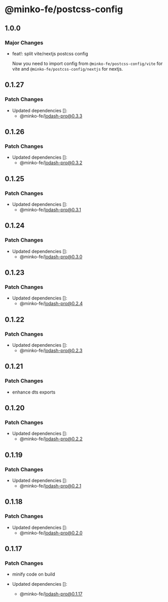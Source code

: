 # @minko-fe/postcss-config

## 1.0.0

### Major Changes

- feat!: split vite/nextjs postcss config

  Now you need to import config from `@minko-fe/postcss-config/vite` for vite and `@minko-fe/postcss-config/nextjs` for nextjs.

## 0.1.27

### Patch Changes

- Updated dependencies []:
  - @minko-fe/lodash-pro@0.3.3

## 0.1.26

### Patch Changes

- Updated dependencies []:
  - @minko-fe/lodash-pro@0.3.2

## 0.1.25

### Patch Changes

- Updated dependencies []:
  - @minko-fe/lodash-pro@0.3.1

## 0.1.24

### Patch Changes

- Updated dependencies []:
  - @minko-fe/lodash-pro@0.3.0

## 0.1.23

### Patch Changes

- Updated dependencies []:
  - @minko-fe/lodash-pro@0.2.4

## 0.1.22

### Patch Changes

- Updated dependencies []:
  - @minko-fe/lodash-pro@0.2.3

## 0.1.21

### Patch Changes

- enhance dts exports

## 0.1.20

### Patch Changes

- Updated dependencies []:
  - @minko-fe/lodash-pro@0.2.2

## 0.1.19

### Patch Changes

- Updated dependencies []:
  - @minko-fe/lodash-pro@0.2.1

## 0.1.18

### Patch Changes

- Updated dependencies []:
  - @minko-fe/lodash-pro@0.2.0

## 0.1.17

### Patch Changes

- minify code on build

- Updated dependencies []:
  - @minko-fe/lodash-pro@0.1.17
